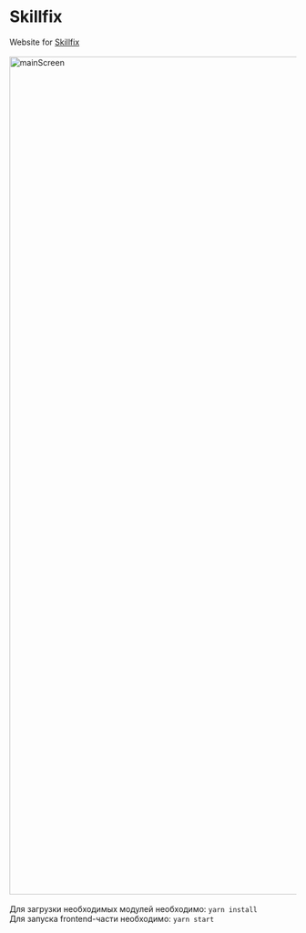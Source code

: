 # **Skillfix**
Website for <a href="http://skillfix-platform.ru">Skillfix</a><br/><br/>
<img width="1470" alt="mainScreen" src="https://github.com/qookieFaitPipi/qookieFaitPipi/assets/58183484/06eafdc3-ec59-400e-a2c2-24bb24f71653"><br/><br/>
Для загрузки необходимых модулей необходимо: `yarn install`<br/>
Для запуска frontend-части необходимо: `yarn start`
